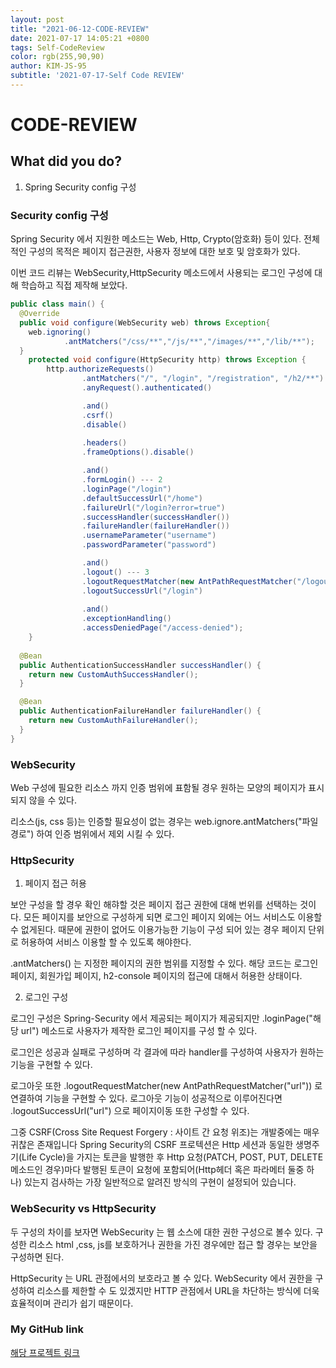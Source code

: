 ```yaml
---
layout: post 
title: "2021-06-12-CODE-REVIEW"
date: 2021-07-17 14:05:21 +0800
tags: Self-CodeReview 
color: rgb(255,90,90)
author: KIM-JS-95 
subtitle: '2021-07-17-Self Code REVIEW'
---
```


# CODE-REVIEW

## What did you do?

1. Spring Security config 구성

### Security config 구성

Spring Security 에서 지원한 메소드는 Web, Http, Crypto(암호화) 등이 있다. 전체적인 구성의 목적은 페이지 접근권한, 사용자 정보에 대한 보호 및 암호화가 있다.

이번 코드 리뷰는 WebSecurity,HttpSecurity 메소드에서 사용되는 로그인 구성에 대해 학습하고 직접 제작해 보았다.

```java
public class main() {
  @Override
  public void configure(WebSecurity web) throws Exception{
    web.ignoring()
            .antMatchers("/css/**","/js/**","/images/**","/lib/**");
  }
    protected void configure(HttpSecurity http) throws Exception {
        http.authorizeRequests()
                .antMatchers("/", "/login", "/registration", "/h2/**").permitAll() --- 1
                .anyRequest().authenticated()

                .and()
                .csrf()
                .disable()
                
                .headers()
                .frameOptions().disable()

                .and()
                .formLogin() --- 2
                .loginPage("/login") 
                .defaultSuccessUrl("/home")
                .failureUrl("/login?error=true")
                .successHandler(successHandler())
                .failureHandler(failureHandler())
                .usernameParameter("username")
                .passwordParameter("password")

                .and()
                .logout() --- 3
                .logoutRequestMatcher(new AntPathRequestMatcher("/logout"))
                .logoutSuccessUrl("/login")
                
                .and()
                .exceptionHandling()
                .accessDeniedPage("/access-denied");
    }
    
  @Bean
  public AuthenticationSuccessHandler successHandler() {
    return new CustomAuthSuccessHandler();
  }

  @Bean
  public AuthenticationFailureHandler failureHandler() {
    return new CustomAuthFailureHandler();
  }
}
```
### WebSecurity

Web 구성에 필요한 리소스 까지 인증 범위에 표함될 경우 원하는 모양의 페이지가 표시되지 않을 수 있다. 

리소스(js, css 등)는 인증할 필요성이 없는 경우는 web.ignore.antMatchers("파일 경로") 하여 인증 범위에서 제외 시킬 수 있다.


### HttpSecurity

1. 페이지 접근 허용

보안 구성을 할 경우 확인 해햐할 것은 페이지 접근 권한에 대해 번위를 선택하는 것이다.
모든 페이지를 보안으로 구성하게 되면 로그인 페이지 외에는 어느 서비스도 이용할 수 없게된다. 때문에 권한이 없어도 이용가능한 기능이
구성 되어 있는 경우 페이지 단위로 허용하여 서비스 이용할 할 수 있도록 해야한다.

.antMatchers() 는 지정한 페이지의 권한 범위를 지정할 수 있다. 
해당 코드는 로그인 페이지, 회원가입 페이지, h2-console 페이지의 접근에 대해서 허용한 상태이다.


2. 로그인 구성

로그인 구성은 Spring-Security 에서 제공되는 페이지가 제공되지만 .loginPage("해당 url") 메소드로 사용자가 제작한 로그인 페이지를 
구성 할 수 있다.

로그인은 성공과 실패로 구성하며 각 결과에 따라 handler를 구성하여 사용자가 원하는 기능을 구현할 수 있다.

로그아웃 또한 .logoutRequestMatcher(new AntPathRequestMatcher("url")) 로 연결하여 기능을 구현할 수 있다.
로그아웃 기능이 성공적으로 이루어진다면 .logoutSuccessUrl("url") 으로 페이지이동 또한 구성할 수 있다.


그중 CSRF(Cross Site Request Forgery : 사이트 간 요청 위조)는 개발중에는 매우 귀찮은 존재입니다
Spring Security의 CSRF 프로텍션은 Http 세션과 동일한 생명주기(Life Cycle)을 가지는 토큰을 발행한 후 
Http 요청(PATCH, POST, PUT, DELETE 메소드인 경우)마다 발행된 토큰이 요청에 포함되어(Http헤더 혹은 파라메터 둘중 하나)
있는지 검사하는 가장 일반적으로 알려진 방식의 구현이 설정되어 있습니다.

### WebSecurity vs HttpSecurity

두 구성의 차이를 보자면 WebSecurity 는 웹 소스에 대한 권한 구성으로 볼수 있다. 구성한 리소스 html ,css, js를 보호하거나 권한을 가진 경우에만 접근
할 경우는 보안을 구성하면 된다.

HttpSecurity 는 URL 관점에서의 보호라고 볼 수 있다. WebSecurity 에서 권한을 구성하여 리소스를 제한할 수 도 있겠지만 
HTTP 관점에서 URL을 차단하는 방식에 더욱 효율적이며 관리가 쉽기 때문이다.



### My GitHub link

[해당 프로젝트 링크](https://github.com/KIM-JS-95/FreeNote.git)